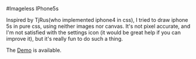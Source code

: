 #Imageless IPhone5s

Inspired by TjRus(who implemented iphone4 in css), I tried to draw iphone 5s in pure css, using neither images nor canvas. It's not pixel accurate, and I'm not satisfied with the settings icon (it would be great help if you can improve it), but it's really fun to do such a thing.

The [Demo](http://carrisa.github.io/iphone/) is available.
